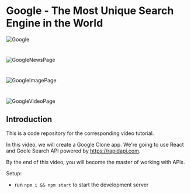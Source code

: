 # Google - The Most Unique Search Engine in the World

![Google](https://i.ibb.co/b6dNVxJ/google.png)

#

![GoogleNewsPage](https://i.ibb.co/3R70mpj/google-News-Page.png)

#

![GoogleImagePage](https://i.ibb.co/prHYFv9/IMAGESPAGEGOOGLE.png)

#

![GoogleVideoPage](https://i.ibb.co/H2p1rgH/videos-page-google.png)

## Introduction

This is a code repository for the corresponding video tutorial.

In this video, we will create a Google Clone app. We're going to use React and Goole Search API powered by https://rapidapi.com.

By the end of this video, you will become the master of working with APIs.

Setup:

- run `npm i && npm start` to start the development server
